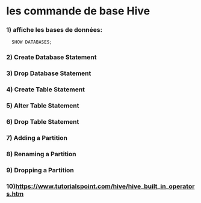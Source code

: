 # les commande de base Hive

### 1) affiche les bases de données:
      SHOW DATABASES;
### 2) Create Database Statement
### 3) Drop Database Statement
### 4) Create Table Statement
### 5) Alter Table Statement
### 6) Drop Table Statement
### 7) Adding a Partition
### 8) Renaming a Partition
### 9) Dropping a Partition
### 10)https://www.tutorialspoint.com/hive/hive_built_in_operators.htm
